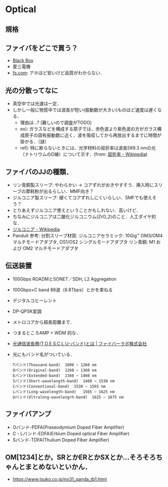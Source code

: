 # Optical
## 規格

## ファイバをどこで買う？
- [Black Box](https://www.blackbox.co.jp/ja-jp/fi/1261/12164/PVC-625-m/)
- 愛三電機
- [fs.com](https://fs.com): アホほど安いけど品質がわからない．

## 光の分散ってなに
- 真空中では光速は一定．
- しかし一般に物質中では波長が短い(振動数が大きい)ものほど速度は遅くなる．
  - 理由は...? (難しいので調査がTODO)
  - ex): ガラスなどを構成する原子では、赤色波より紫色波の方がガラス構成原子の固有振動数に近く、波を吸収してから再放出するまでに時間が掛かる．（謎）
  - ref): 特に断らないときには、光学材料の屈折率は波長589.3 nmの光（ナトリウムのD線）について示す．(from: [屈折率 - Wikipedia](https://ja.wikipedia.org/wiki/%E5%B1%88%E6%8A%98%E7%8E%87))

## ファイバのJJの種類．
- リン青銅製スリーブ: やわらかい -> コアずれがおきやすそう．挿入時にスリーブの摩耗粉が出るらしい．MMF向き？
- ジルコニア製スリーブ: 硬くてコアずれしにくいらしい．SMFでも使えそう？
- とりあえずジルコニア使えということかもしれない．高いけど．
- ちなみにジルコニアは二酸化ジルコニウム(ZrO_2)のこと．人工ダイヤ的な．
- [ジルコニア - Wikipedia](https://ja.wikipedia.org/wiki/%E3%82%B8%E3%83%AB%E3%82%B3%E3%83%8B%E3%82%A2)
- Panduit 参考: 
    分割スリーブ材質: 
      ジルコニアセラミック: 10Gig™ OM3/OM4 マルチモードアダプタ, OS1/OS2 シングルモードアダプタ
      リン青銅: M1 および OM2 マルチモードアダプタ

## 伝送装置
- 100Gbps ROADMとSONET／SDH, L2 Aggregation
- 100Gbps×C band 88波（8.8Tbps）とかを束ねる
- デジタルコヒーレント
- DP-QPSK変調
- メトロコアから超長距離まで．
- つまるところAMP + WDM 的な．

- [光通信波長帯(T,O,E,S,C,L,U-バンド)とは | ファイバーラボ株式会社](https://www.fiberlabs.co.jp/column/wavelength/)
- 光にもバンド名がついている．
  ```
  Tバンド(Thousand-band)  1000 ~ 1260 nm
  Oバンド(Original-band)  1260 ~ 1360 nm
  Eバンド(Extended-band)  1360 ~ 1460 nm
  Sバンド(Short-wavelength-band)  1460 ~ 1530 nm
  Cバンド(Conventional-band)  1530 ~ 1565 nm
  Lバンド(Long-wavelength-band)   1565 ~ 1625 nm
  Uバンド(Ultralong-wavelengrh-band)  1625 ~ 1675 nm
  ```

## ファイバアンプ
- Oバンド-PDFA(Praseodymium Doped Fiber Amplifier)
- C・Lバンド-EDFA(Erbium Doped optical Fiber Amplifier)
- Sバンド-TDFA(Thulium Doped Fiber Amplifier)

## OM[1234]とか，SRとかERとかSXとか...そろそろちゃんとまとめないといかん．
- https://www.tsuko.co.jp/no31_qanda_tb1.html